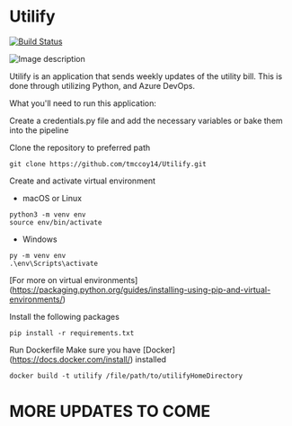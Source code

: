 # Utilify

[![Build Status](https://dev.azure.com/tuckermmccoy/GitProjects/_apis/build/status/tmccoy14.Utilify?branchName=master)](https://dev.azure.com/tuckermmccoy/GitProjects/_build/latest?definitionId=1&branchName=master)

![Image description](https://www.portseattle.org/sites/default/files/2018-03/la-me-political-issues-public-utilities.png)

Utilify is an application that sends weekly updates of the utility bill. This is done through utilizing Python, and Azure DevOps.

What you'll need to run this application:

Create a credentials.py file and add the necessary variables or bake them into the pipeline

Clone the repository to preferred path
```
git clone https://github.com/tmccoy14/Utilify.git
```
Create and activate virtual environment
* macOS or Linux
```
python3 -m venv env
source env/bin/activate
```
* Windows
```
py -m venv env
.\env\Scripts\activate
```
[For more on virtual environments] (https://packaging.python.org/guides/installing-using-pip-and-virtual-environments/)

Install the following packages
```
pip install -r requirements.txt
```

Run Dockerfile
Make sure you have [Docker] (https://docs.docker.com/install/) installed
```
docker build -t utilify /file/path/to/utilifyHomeDirectory
```

# MORE UPDATES TO COME
